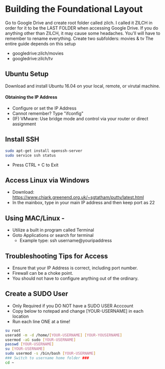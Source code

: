 # Building the Foundational Layout
Go to Google Drive and create root folder called zilch.  I called it ZILCH in order for it to be the LAST FOLDER when accessing Google Drive.  If you do anything other than ZILCH, it may cause some headaches.  You'll will have to remember to rename everything.
Create two subfolders: movies & tv
The entire guide depends on this setup
- googledrive:zilch/movies
- googledrive:zilch/tv

## Ubuntu Setup 
Download and install Ubuntu 16.04 on your local, remote, or virutal machine.

#### Obtaining the IP Address
- Configure or set the IP Address
- Cannot remember? Type "ifconfig"
- (IF) VMware: Use bridge mode and control via your router or direct assignment

## Install SSH

```sh
sudo apt-get install openssh-server 
sudo service ssh status
```

* Press CTRL + C to Exit

## Access Linux via Windows
- Download:  https://www.chiark.greenend.org.uk/~sgtatham/putty/latest.html
- In the mainbox, type in your main IP address and then keep port as 22

## Using MAC/Linux - 
- Utilize a built in program called Terminal
- Goto Applications or search for terminal
  - Example type: ssh username@youripaddress

## Troubleshooting Tips for Access
- Ensure that your IP Address is correct, including port number.
- Firewall can be a choke point.
- You should not have to configure anything out of the ordinary.

## Create a SUDO User
- Only Required if you DO NOT have a SUDO USER Acccount
- Copy below to notepad and change [YOUR-USERNAME] in each location
- Run each line ONE at a time!

```sh
su root
useradd -m -d /home/[YOUR-USERNAME] [YOUR-YOUSERNAME]
usermod -aG sudo [YOUR-USERNAME]
passwd [YOUR-USERNAME]
su [YOUR-USERNAME]
sudo usermod -s /bin/bash [YOUR-USERNAME]
### Switch to username home folder ###
cd ~
```
